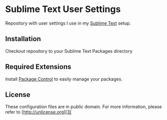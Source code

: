 # Sublime Text User Settings

Repository with user settings I use in my [Sublime Text][1] setup.

## Installation

Checkout repository to your Sublime Text Packages directory

## Required Extensions

Install [Package Control][2] to easily manage your packages.

## License

These configuration files are in public domain. For more information, please refer to [http://unlicense.org][3]

[1]: http://www.sublimetext.com/
[2]: http://wbond.net/sublime_packages/package_control
[3]: http://unlicense.org
